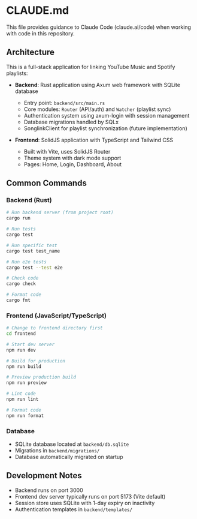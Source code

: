 # CLAUDE.md

This file provides guidance to Claude Code (claude.ai/code) when working with code in this repository.

## Architecture

This is a full-stack application for linking YouTube Music and Spotify playlists:

- **Backend**: Rust application using Axum web framework with SQLite database
  - Entry point: `backend/src/main.rs` 
  - Core modules: `Router` (API/auth) and `Watcher` (playlist sync)
  - Authentication system using axum-login with session management
  - Database migrations handled by SQLx
  - SonglinkClient for playlist synchronization (future implementation)

- **Frontend**: SolidJS application with TypeScript and Tailwind CSS
  - Built with Vite, uses SolidJS Router
  - Theme system with dark mode support
  - Pages: Home, Login, Dashboard, About

## Common Commands

### Backend (Rust)
```bash
# Run backend server (from project root)
cargo run

# Run tests
cargo test

# Run specific test
cargo test test_name

# Run e2e tests
cargo test --test e2e

# Check code
cargo check

# Format code
cargo fmt
```

### Frontend (JavaScript/TypeScript)
```bash
# Change to frontend directory first
cd frontend

# Start dev server
npm run dev

# Build for production
npm run build

# Preview production build
npm run preview

# Lint code
npm run lint

# Format code
npm run format
```

### Database
- SQLite database located at `backend/db.sqlite`
- Migrations in `backend/migrations/`
- Database automatically migrated on startup

## Development Notes

- Backend runs on port 3000
- Frontend dev server typically runs on port 5173 (Vite default)
- Session store uses SQLite with 1-day expiry on inactivity
- Authentication templates in `backend/templates/`
